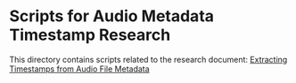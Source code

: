 # Scripts for Audio Metadata Timestamp Research

This directory contains scripts related to the research document:
[Extracting Timestamps from Audio File Metadata](../../docs/research/2025-05-31-audio-metadata-timestamps.md)
